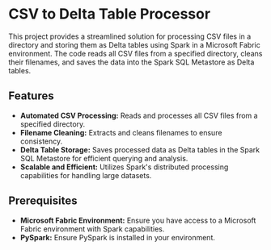 # CSV to Delta Table Processor

This project provides a streamlined solution for processing CSV files in a directory and storing them as Delta tables using Spark in a Microsoft Fabric environment. The code reads all CSV files from a specified directory, cleans their filenames, and saves the data into the Spark SQL Metastore as Delta tables.

## Features

- **Automated CSV Processing:** Reads and processes all CSV files from a specified directory.
- **Filename Cleaning:** Extracts and cleans filenames to ensure consistency.
- **Delta Table Storage:** Saves processed data as Delta tables in the Spark SQL Metastore for efficient querying and analysis.
- **Scalable and Efficient:** Utilizes Spark's distributed processing capabilities for handling large datasets.

## Prerequisites

- **Microsoft Fabric Environment:** Ensure you have access to a Microsoft Fabric environment with Spark capabilities.
- **PySpark:** Ensure PySpark is installed in your environment.
